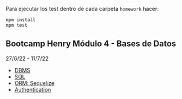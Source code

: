 Para ejecutar los test dentro de cada carpeta ```homework``` hacer:

```
npm install
npm test
```

## Bootcamp Henry Módulo 4 - Bases de Datos
27/6/22 - 11/7/22

<div class="hide">

- [DBMS](./01-dbms)
- [SQL](./02-sql)
- [ORM: Sequelize](./03-sequelize)
- [Authentication](./04-Authentication)

</div>

